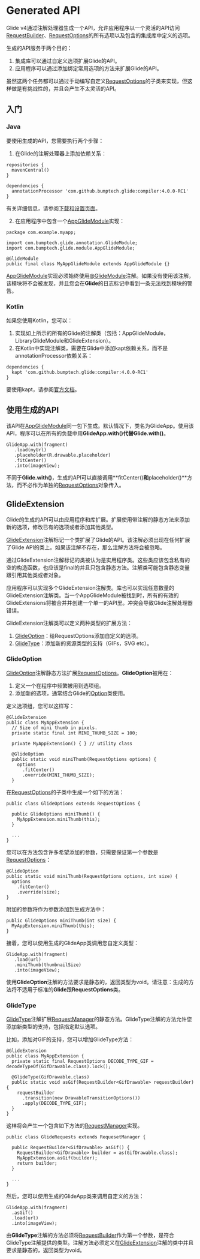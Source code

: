 # Generated API

Glide v4通过注解处理器生成一个API，允许应用程序以一个灵活的API访问[RequestBuilder](http://bumptech.github.io/glide/javadocs/400/com/bumptech/glide/RequestBuilder.html)、[RequestOptions](http://bumptech.github.io/glide/javadocs/400/com/bumptech/glide/request/RequestOptions.html)的所有选项以及包含的集成库中定义的选项。

生成的API服务于两个目的：
1. 集成库可以通过自定义选项扩展Glide的API。
2. 应用程序可以通过添加绑定常用选项的方法来扩展Glide的API。

虽然这两个任务都可以通过手动编写自定义[RequestOptions](http://bumptech.github.io/glide/javadocs/400/com/bumptech/glide/request/RequestOptions.html)的子类来实现，但这样做是有挑战性的，并且会产生不太灵活的API。

## 入门

### Java

要使用生成的API，您需要执行两个步骤：
1. 在Glide的注解处理器上添加依赖关系：
```
repositories {
  mavenCentral()
}
   
dependencies {
  annotationProcessor 'com.github.bumptech.glide:compiler:4.0.0-RC1'
}
```

有关详细信息，请参阅[下载和设置页面](../docs/Download-Setup.md)。

2. 在应用程序中包含一个[AppGlideModule](http://bumptech.github.io/glide/javadocs/400/com/bumptech/glide/module/AppGlideModule.html)实现：
```
package com.example.myapp;
   
import com.bumptech.glide.annotation.GlideModule;
import com.bumptech.glide.module.AppGlideModule;
   
@GlideModule
public final class MyAppGlideModule extends AppGlideModule {}
```

[AppGlideModule](http://bumptech.github.io/glide/javadocs/400/com/bumptech/glide/module/AppGlideModule.html)实现必须始终使用[@GlideModule](http://bumptech.github.io/glide/javadocs/400/com/bumptech/glide/annotation/GlideModule.html)注解。如果没有使用该注解，该模块将不会被发现，并且您会在**Glide**的日志标记中看到一条无法找到模块的警告。

### Kotlin

如果您使用Kotlin，您可以：
1. 实现如上所示的所有的Glide的注解类（包括：AppGlideModule，LibraryGlideModule和GlideExtension）。
2. 在Kotlin中实现注解类，需要在Glide中添加kapt依赖关系，而不是annotationProcessor依赖关系：
```
dependencies {
  kapt 'com.github.bumptech.glide:compiler:4.0.0-RC1'
}
```
要使用kapt，请参阅[官方文档](https://kotlinlang.org/docs/reference/kapt.html)。

## 使用生成的API
该API在[AppGlideModule](http://bumptech.github.io/glide/javadocs/400/com/bumptech/glide/module/AppGlideModule.html)同一包下生成。默认情况下，类名为GlideApp。使用该API，程序可以在所有的负载中用**GlideApp.with()**代替**Glide.with()**。
```
GlideApp.with(fragment)
   .load(myUrl)
   .placeholder(R.drawable.placeholder)
   .fitCenter()
   .into(imageView);
```

不同于**Glide.with()**，生成的API可以直接调用**fitCenter()**和**placeholder()**方法，而不必作为单独的[RequestOptions](http://bumptech.github.io/glide/javadocs/400/com/bumptech/glide/request/RequestOptions.html)对象传入。

## GlideExtension

Glide的生成的API可以由应用程序和库扩展。扩展使用带注解的静态方法来添加新的选项，修改已有的选项或者添加其他类型。

[GlideExtension](http://bumptech.github.io/glide/javadocs/400/com/bumptech/glide/annotation/GlideExtension.html)注解标记一个类扩展了Glide的API。该注解必须出现在任何扩展了Glide API的类上。如果该注解不存在，那么注解方法将会被忽略。

通过GlideExtension注解标记的类被认为是实用程序类。这些类应该包含私有的空的构造函数，也应该是final的并且只包含静态方法。注解类可能包含静态变量跟引用其他类或者对象。

应用程序可以实现多个GlideExtension注解类。库也可以实现任意数量的GlideExtension注解类。当一个AppGlideModule被找到时，所有的有效的GlideExtensions将被合并并创建一个单一的API里。冲突会导致Glide注解处理器错误。

GlideExtension注解类可以定义两种类型的扩展方法：
1. [GlideOption](http://bumptech.github.io/glide/javadocs/400/com/bumptech/glide/annotation/GlideOption.html)：给RequestOptions添加自定义的选项。
2. [GlideType](http://bumptech.github.io/glide/javadocs/400/com/bumptech/glide/annotation/GlideType.html)：添加新的资源类型的支持（GIFs，SVG etc）。

### GlideOption

[GlideOption](http://bumptech.github.io/glide/javadocs/400/com/bumptech/glide/annotation/GlideOption.html)注解静态方法扩展[RequestOptions](http://bumptech.github.io/glide/javadocs/400/com/bumptech/glide/request/RequestOptions.html)。**GlideOption**被用在：
1. 定义一个在程序中频繁被用到选项组。
2. 添加新的选项，通常结合Glide的[Option](http://bumptech.github.io/glide/javadocs/400/com/bumptech/glide/load/Option.html)类使用。

定义选项组，您可以这样写：
```
@GlideExtension
public class MyAppExtension {
  // Size of mini thumb in pixels.
  private static final int MINI_THUMB_SIZE = 100;

  private MyAppExtension() { } // utility class

  @GlideOption
  public static void miniThumb(RequestOptions options) {
    options
      .fitCenter()
      .override(MINI_THUMB_SIZE);
  }
```

在[RequestOptions](http://bumptech.github.io/glide/javadocs/400/com/bumptech/glide/request/RequestOptions.html)的子类中生成一个如下的方法：
```
public class GlideOptions extends RequestOptions {
  
  public GlideOptions miniThumb() {
    MyAppExtension.miniThumb(this);
  }

  ...
}
```

您可以在方法包含许多希望添加的参数，只需要保证第一个参数是[RequestOptions](http://bumptech.github.io/glide/javadocs/400/com/bumptech/glide/request/RequestOptions.html)：
```
@GlideOption
public static void miniThumb(RequestOptions options, int size) {
  options
    .fitCenter()
    .override(size);
}
```

附加的参数将作为参数添加到生成方法中：
```
public GlideOptions miniThumb(int size) {
  MyAppExtension.miniThumb(this);
}
```

接着，您可以使用生成的GlideApp类调用您自定义类型：
```
GlideApp.with(fragment)
   .load(url)
   .miniThumb(thumbnailSize)
   .into(imageView);
```

使用**GlideOption**注解的方法要求是静态的，返回类型为void。请注意：生成的方法将不适用于标准的**Glide**跟**RequestOptions**类。

### GlideType

[GlideType](http://bumptech.github.io/glide/javadocs/400/com/bumptech/glide/annotation/GlideType.html)注解扩展[RequestManager](http://bumptech.github.io/glide/javadocs/400/com/bumptech/glide/RequestManager.html)的静态方法。GlideType注解的方法允许您添加新类型的支持，包括指定默认选项。

比如，添加对GIF的支持，您可以增加GlideType方法：
```
@GlideExtension
public class MyAppExtension {
  private static final RequestOptions DECODE_TYPE_GIF = decodeTypeOf(GifDrawable.class).lock();

  @GlideType(GifDrawable.class)
  public static void asGif(RequestBuilder<GifDrawable> requestBuilder) {
    requestBuilder
      .transition(new DrawableTransitionOptions())
      .apply(DECODE_TYPE_GIF);
  }
}
```

这样将会产生一个包含如下方法的[RequestManager](http://bumptech.github.io/glide/javadocs/400/com/bumptech/glide/RequestManager.html)实现。
```
public class GlideRequests extends RequesetManager {

  public RequestBuilder<GifDrawable> asGif() {
    RequestBuilder<GifDrawable> builder = as(GifDrawable.class);
    MyAppExtension.asGif(builder);
    return builder;
  }
  
  ...
}
```

然后，您可以使用生成的GlideApp类来调用自定义的方法：
```
GlideApp.with(fragment)
  .asGif()
  .load(url)
  .into(imageView);
```
由**GlideType**注解的方法必须将[RequestBuilder<T>](http://bumptech.github.io/glide/javadocs/400/com/bumptech/glide/RequestBuilder.html)作为第一个参数，<T>是符合GlideType注解提供的类型。注解方法必须定义在[GlideExtension](http://bumptech.github.io/glide/javadocs/400/com/bumptech/glide/annotation/GlideExtension.html)注解的类中并且要求是静态的，返回类型为void。